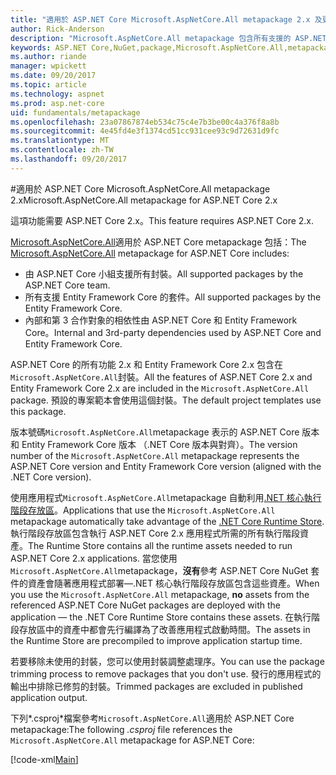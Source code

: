 ```yaml
---
title: "適用於 ASP.NET Core Microsoft.AspNetCore.All metapackage 2.x 及更新版本"
author: Rick-Anderson
description: "Microsoft.AspNetCore.All metapackage 包含所有支援的 ASP.NET Core 和 Entity Framework Core 套件，以及它們的相依性。"
keywords: ASP.NET Core,NuGet,package,Microsoft.AspNetCore.All,metapackage
ms.author: riande
manager: wpickett
ms.date: 09/20/2017
ms.topic: article
ms.technology: aspnet
ms.prod: asp.net-core
uid: fundamentals/metapackage
ms.openlocfilehash: 23a07867874eb534c75c4e7b3be00c4a376f8a8b
ms.sourcegitcommit: 4e45fd4e3f1374cd51cc931cee93c9d72631d9fc
ms.translationtype: MT
ms.contentlocale: zh-TW
ms.lasthandoff: 09/20/2017
---
```

#<a name="microsoftaspnetcoreall-metapackage-for-aspnet-core-2x"></a><span data-ttu-id="4c894-104">適用於 ASP.NET Core Microsoft.AspNetCore.All metapackage 2.x</span><span class="sxs-lookup"><span data-stu-id="4c894-104">Microsoft.AspNetCore.All metapackage for ASP.NET Core 2.x</span></span>

<span data-ttu-id="4c894-105">這項功能需要 ASP.NET Core 2.x。</span><span class="sxs-lookup"><span data-stu-id="4c894-105">This feature requires ASP.NET Core 2.x.</span></span>

<span data-ttu-id="4c894-106">[Microsoft.AspNetCore.All](https://www.nuget.org/packages/Microsoft.AspNetCore.All)適用於 ASP.NET Core metapackage 包括：</span><span class="sxs-lookup"><span data-stu-id="4c894-106">The [Microsoft.AspNetCore.All](https://www.nuget.org/packages/Microsoft.AspNetCore.All) metapackage for ASP.NET Core includes:</span></span>

* <span data-ttu-id="4c894-107">由 ASP.NET Core 小組支援所有封裝。</span><span class="sxs-lookup"><span data-stu-id="4c894-107">All supported packages by the ASP.NET Core team.</span></span>
* <span data-ttu-id="4c894-108">所有支援 Entity Framework Core 的套件。</span><span class="sxs-lookup"><span data-stu-id="4c894-108">All supported packages by the Entity Framework Core.</span></span> 
* <span data-ttu-id="4c894-109">內部和第 3 合作對象的相依性由 ASP.NET Core 和 Entity Framework Core。</span><span class="sxs-lookup"><span data-stu-id="4c894-109">Internal and 3rd-party dependencies used by ASP.NET Core and Entity Framework Core.</span></span> 

<span data-ttu-id="4c894-110">ASP.NET Core 的所有功能 2.x 和 Entity Framework Core 2.x 包含在`Microsoft.AspNetCore.All`封裝。</span><span class="sxs-lookup"><span data-stu-id="4c894-110">All the features of ASP.NET Core 2.x and Entity Framework Core 2.x are included in the `Microsoft.AspNetCore.All` package.</span></span> <span data-ttu-id="4c894-111">預設的專案範本會使用這個封裝。</span><span class="sxs-lookup"><span data-stu-id="4c894-111">The default project templates use this package.</span></span>

<span data-ttu-id="4c894-112">版本號碼`Microsoft.AspNetCore.All`metapackage 表示的 ASP.NET Core 版本和 Entity Framework Core 版本 （.NET Core 版本與對齊）。</span><span class="sxs-lookup"><span data-stu-id="4c894-112">The version number of the `Microsoft.AspNetCore.All` metapackage represents the ASP.NET Core version and Entity Framework Core version (aligned with the .NET Core version).</span></span>

<span data-ttu-id="4c894-113">使用應用程式`Microsoft.AspNetCore.All`metapackage 自動利用[.NET 核心執行階段存放區](https://docs.microsoft.com/dotnet/core/deploying/runtime-store)。</span><span class="sxs-lookup"><span data-stu-id="4c894-113">Applications that use the `Microsoft.AspNetCore.All` metapackage automatically take advantage of the [.NET Core Runtime Store](https://docs.microsoft.com/dotnet/core/deploying/runtime-store).</span></span> <span data-ttu-id="4c894-114">執行階段存放區包含執行 ASP.NET Core 2.x 應用程式所需的所有執行階段資產。</span><span class="sxs-lookup"><span data-stu-id="4c894-114">The Runtime Store contains all the runtime assets needed to run ASP.NET Core 2.x applications.</span></span> <span data-ttu-id="4c894-115">當您使用`Microsoft.AspNetCore.All`metapackage，**沒有**參考 ASP.NET Core NuGet 套件的資產會隨著應用程式部署&mdash;.NET 核心執行階段存放區包含這些資產。</span><span class="sxs-lookup"><span data-stu-id="4c894-115">When you use the `Microsoft.AspNetCore.All` metapackage, **no** assets from the referenced ASP.NET Core NuGet packages are deployed with the application &mdash; the .NET Core Runtime Store contains these assets.</span></span> <span data-ttu-id="4c894-116">在執行階段存放區中的資產中都會先行編譯為了改善應用程式啟動時間。</span><span class="sxs-lookup"><span data-stu-id="4c894-116">The assets in the Runtime Store are precompiled to improve application startup time.</span></span>

<span data-ttu-id="4c894-117">若要移除未使用的封裝，您可以使用封裝調整處理序。</span><span class="sxs-lookup"><span data-stu-id="4c894-117">You can use the package trimming process to remove packages that you don't use.</span></span> <span data-ttu-id="4c894-118">發行的應用程式的輸出中排除已修剪的封裝。</span><span class="sxs-lookup"><span data-stu-id="4c894-118">Trimmed packages are excluded in published application output.</span></span>

<span data-ttu-id="4c894-119">下列*.csproj*檔案參考`Microsoft.AspNetCore.All`適用於 ASP.NET Core metapackage:</span><span class="sxs-lookup"><span data-stu-id="4c894-119">The following *.csproj* file references the `Microsoft.AspNetCore.All` metapackage for ASP.NET Core:</span></span>

[!code-xml[Main](..\mvc\views\view-compilation\sample\MvcRazorCompileOnPublish2.csproj?highlight=9)]
